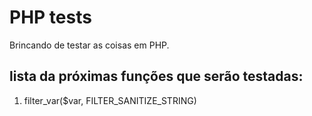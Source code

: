 # PHP tests

Brincando de testar as coisas em PHP.


## lista da próximas funções que serão testadas:

1. filter_var($var, FILTER_SANITIZE_STRING)